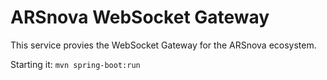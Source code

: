 # ARSnova WebSocket Gateway

This service provies the WebSocket Gateway for the ARSnova ecosystem.

Starting it: `mvn spring-boot:run`